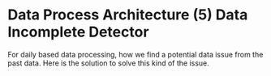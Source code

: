 # Data Process Architecture (5) Data Incomplete Detector
For daily based data processing, how we find a potential data issue from the past data. Here is the solution to solve this kind of the issue.
